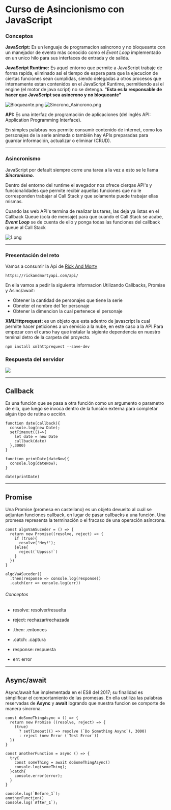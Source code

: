 #  Curso de Asincionismo con JavaScript

### Conceptos

**JavaScript:** Es un lenguaje de programacion asincrono y no bloqueante con un manejador de evento más conocido como el *Event Loop* implementado en un unico hilo para sus interfaces de entrada y de salida.

**JavaScript Runtime:** Es aquel entorno que permite a JavaScript trabaje de forma rapida, eliminado asi el tiempo de espera para que la ejecucion de ciertas funciones sean cumplidas, siendo delegadas a otros procesos que internamente estan contenidos en el JavaScript Runtime, permitiendo asi el engine (el motor de java script) no se detenga. **"Esta es la responsable de hacer que JavaScript sea asincrono y no bloqueante"**

![Bloqueante.png](https://github.com/DiegoRojas93/Asincronismo/blob/Asincronismo/images/Bloqueante.png)
![Sincrono_Asincrono.png](https://github.com/DiegoRojas93/Asincronismo/blob/Asincronismo/images/Sincrono_Asincrono.png)

**API:** Es una interfaz de programación de aplicaciones (del inglés API: Application Programming Interface).

En simples palabras nos permite consumir contenido de internet, como los personajes de la serie animada o también hay APIs preparadas para guardar información, actualizar o eliminar (CRUD).

----

### Asincronismo

JavaScript por default siempre corre una tarea a la vez a esto se le llama ***Sincronismo.***

Dentro del entorno del runtime el avegador nos ofrece cierqas API's y funcionalidades que permite recibir aquellas funciones que no le corresponden  trabajar al Call Stack y que solamente puede trabajar ellas mismas.

Cuando las web API's termina de realizar las tares, las deja ya listas en el Callback Queue (cola de mensaje) para que cuando el Call Stack se acabe, ***Event Loop*** se de cuenta de ello y ponga todas las funciones del callback queue al Call Stack

![1.png](https://github.com/DiegoRojas93/Asincronismo/blob/Asincronismo/images/1.png)

----

### Presentación del reto

Vamos a consumir la Api de [Rick And Morty](https://rickandmortyapi.com/)

`https://rickandmortyapi.com/api/`

En ella vamos a pedir la siguiente informacion Utilizando Callbacks, Promise y Asinc/await:

- Obtener la cantidad de personajes que tiene la serie
- Obneter el nombre del 1er personaje
- Obtener la dimencion la cual pertenece el personaje

**XMLHttprequest:** es un objeto que esta adentro de javascript la cual permite hacer peticiones a un servicio a la nube, en este caso a la API.Para empezar con el curso hay que instalar la sigiente dependencia en nuestro teminal detro de la carpeta del proyecto.

`npm install xmlhttprequest --save-dev`

### Respuesta del servidor

[![](https://github.com/DiegoRojas93/Asincronismo/blob/Asincronismo/images/2.png)](https://www.w3schools.com/xml/ajax_xmlhttprequest_response.asp)

----

## Callback

Es una función que se pasa a otra función como un argumento o parametro de ella, que luego se invoca dentro de la función externa para completar algún tipo de rutina o acción.

```
function date(callback){
  console.log(new Date);
  setTimeout(()=>{
    let date = new Date
    callback(date)
  },3000)
}

function printDate(dateNow){
  console.log(dateNow);
}

date(printDate)
```

----
## Promise

Una Promise (promesa en castellano) es un objeto devuelto al cuál se adjuntan funciones callback, en lugar de pasar callbacks a una función. Una promesa  representa la terminación o el fracaso de una operación asíncrona.

```
const algoVaASuceder = () => {
  return new Promise((resolve, reject) => {
    if (true){
      resolve('Hey!');
    }else{
      reject(`Uppsss!`)
    }
  })
}

algoVaASuceder()
  .then(response => console.log(response))
  .catch(err => console.log(err))
```

###### Conceptos

- resolve: resolver/resuelta
- reject: rechazar/rechazada

- .then: .entonces
- .catch: .captura

- response: respuesta
- err: error

----

## Async/await

Async/await fue implementada en el ES8 del 2017; su finalidad es simplificar el comportamiento de las promesas. En ella ustiliza las palabras reservadas de **Async** y **await** logrando que nuestra funcion se comporte de manera sincrona.

```
const doSomeThingAsync = () => {
  return new Promise ((resolve, reject) => {
    (true)
      ? setTimeout(() => resolve (`Do Something Async`), 3000)
      : reject (new Error (`Test Error`))
  })
}

const anotherFunction = async () => {
  try{
    const someThing = await doSomeThingAsync()
    console.log(someThing);
  }catch{
    console.error(error);
  }
}

console.log(`Before_1`);
anotherFunction()
console.log(`After_1`);
```